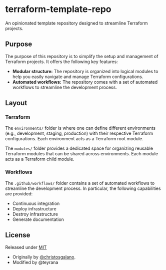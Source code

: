# terraform-template-repo

An opinionated template repository designed to streamline Terraform projects.

## Purpose

The purpose of this repository is to simplify the setup and management of Terraform projects. It offers the following key features:

- **Modular structure:** The repository is organized into logical modules to help you easily navigate and manage Terraform configurations.
- **Automated workflows:** The repository comes with a set of automated workflows to streamline the development process.

## Layout

### Terraform

The `environments/` folder is where one can define different environments (e.g., development, staging, production) with their respective Terraform configurations. Each environment acts as a Terraform root module.

The `modules/` folder provides a dedicated space for organizing reusable Terraform modules that can be shared across environments. Each module acts as a Terraform child module.

### Workflows

The `.github/workflows/` folder contains a set of automated workflows to streamline the development process. In particular, the following capabilities are provided:

- Continuous integration
- Deploy infrastructure
- Destroy infrastructure
- Generate documentation


## License

Released under [MIT](/LICENSE)

- Originally by [@christosgalano](https://github.com/christosgalano).
- Modified by @teyrana
